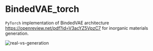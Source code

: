# BindedVAE_torch
`PyTorch` implementation of BindedVAE architecture https://openreview.net/pdf?id=V3acYZ5VpzC7 for inorganic materials generation.

![real-vs-generation](https://user-images.githubusercontent.com/58518844/181224972-76d4cb06-902f-415e-8575-a8113ff63fd8.png)
